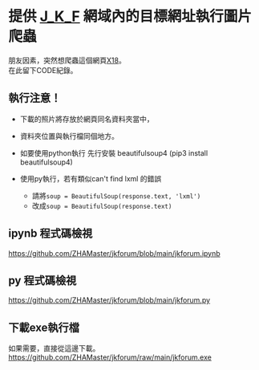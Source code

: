 # 提供 [J_K_F](https://www.jkforum.net/forum-234-1.html "此網址請三思後打開") 網域內的目標網址執行圖片爬蟲

朋友因素，突然想爬蟲這個網頁[X18](https://www.jkforum.net/thread-14377630-1-1.html "請三思後再打開此網址")。  
在此留下CODE紀錄。  

## 執行注意！
  * 下載的照片將存放於網頁同名資料夾當中，  
  * 資料夾位置與執行檔同個地方。

  * 如要使用python執行 先行安裝 beautifulsoup4 (pip3 install beautifulsoup4)
  * 使用py執行，若有類似can't find lxml 的錯誤
      * 請將```
            soup = BeautifulSoup(response.text, 'lxml')
            ```
      * 改成```
            soup = BeautifulSoup(response.text)
            ```
  
## ipynb 程式碼檢視
  <https://github.com/ZHAMaster/jkforum/blob/main/jkforum.ipynb>

## py 程式碼檢視
  <https://github.com/ZHAMaster/jkforum/blob/main/jkforum.py>

## 下載exe執行檔
  如果需要，直接從這邊下載。  
  <https://github.com/ZHAMaster/jkforum/raw/main/jkforum.exe>
